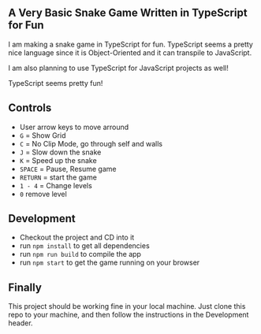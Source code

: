 ## A Very Basic Snake Game Written in TypeScript for Fun

I am making a snake game in TypeScript for fun. TypeScript seems a pretty nice language since it is Object-Oriented and it can transpile to JavaScript.

I am also planning to use TypeScript for JavaScript projects as well!

TypeScript seems pretty fun!

## Controls
 - User arrow keys to move arround
 - `G` = Show Grid
 - `C` = No Clip Mode, go through self and walls
 - `J` = Slow down the snake
 - `K` = Speed up the snake
 - `SPACE` = Pause, Resume game
 - `RETURN` = start the game
 - `1 - 4` = Change levels
 - `0` remove level
 
 

## Development
 - Checkout the project and CD into it
 - run `npm install` to get all dependencies
 - run `npm run build` to compile the app
 - run `npm start` to get the game running on your browser




 ## Finally
This project should be working fine in your local machine. Just clone this repo to your machine, and then follow the instructions in the Development header. 